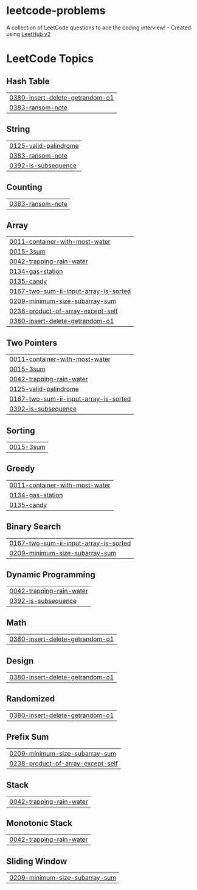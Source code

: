 # leetcode-problems
A collection of LeetCode questions to ace the coding interview! - Created using [LeetHub v2](https://github.com/arunbhardwaj/LeetHub-2.0)

<!---LeetCode Topics Start-->
# LeetCode Topics
## Hash Table
|  |
| ------- |
| [0380-insert-delete-getrandom-o1](https://github.com/lf-neves/leetcode-problems/tree/master/0380-insert-delete-getrandom-o1) |
| [0383-ransom-note](https://github.com/lf-neves/leetcode-problems/tree/master/0383-ransom-note) |
## String
|  |
| ------- |
| [0125-valid-palindrome](https://github.com/lf-neves/leetcode-problems/tree/master/0125-valid-palindrome) |
| [0383-ransom-note](https://github.com/lf-neves/leetcode-problems/tree/master/0383-ransom-note) |
| [0392-is-subsequence](https://github.com/lf-neves/leetcode-problems/tree/master/0392-is-subsequence) |
## Counting
|  |
| ------- |
| [0383-ransom-note](https://github.com/lf-neves/leetcode-problems/tree/master/0383-ransom-note) |
## Array
|  |
| ------- |
| [0011-container-with-most-water](https://github.com/lf-neves/leetcode-problems/tree/master/0011-container-with-most-water) |
| [0015-3sum](https://github.com/lf-neves/leetcode-problems/tree/master/0015-3sum) |
| [0042-trapping-rain-water](https://github.com/lf-neves/leetcode-problems/tree/master/0042-trapping-rain-water) |
| [0134-gas-station](https://github.com/lf-neves/leetcode-problems/tree/master/0134-gas-station) |
| [0135-candy](https://github.com/lf-neves/leetcode-problems/tree/master/0135-candy) |
| [0167-two-sum-ii-input-array-is-sorted](https://github.com/lf-neves/leetcode-problems/tree/master/0167-two-sum-ii-input-array-is-sorted) |
| [0209-minimum-size-subarray-sum](https://github.com/lf-neves/leetcode-problems/tree/master/0209-minimum-size-subarray-sum) |
| [0238-product-of-array-except-self](https://github.com/lf-neves/leetcode-problems/tree/master/0238-product-of-array-except-self) |
| [0380-insert-delete-getrandom-o1](https://github.com/lf-neves/leetcode-problems/tree/master/0380-insert-delete-getrandom-o1) |
## Two Pointers
|  |
| ------- |
| [0011-container-with-most-water](https://github.com/lf-neves/leetcode-problems/tree/master/0011-container-with-most-water) |
| [0015-3sum](https://github.com/lf-neves/leetcode-problems/tree/master/0015-3sum) |
| [0042-trapping-rain-water](https://github.com/lf-neves/leetcode-problems/tree/master/0042-trapping-rain-water) |
| [0125-valid-palindrome](https://github.com/lf-neves/leetcode-problems/tree/master/0125-valid-palindrome) |
| [0167-two-sum-ii-input-array-is-sorted](https://github.com/lf-neves/leetcode-problems/tree/master/0167-two-sum-ii-input-array-is-sorted) |
| [0392-is-subsequence](https://github.com/lf-neves/leetcode-problems/tree/master/0392-is-subsequence) |
## Sorting
|  |
| ------- |
| [0015-3sum](https://github.com/lf-neves/leetcode-problems/tree/master/0015-3sum) |
## Greedy
|  |
| ------- |
| [0011-container-with-most-water](https://github.com/lf-neves/leetcode-problems/tree/master/0011-container-with-most-water) |
| [0134-gas-station](https://github.com/lf-neves/leetcode-problems/tree/master/0134-gas-station) |
| [0135-candy](https://github.com/lf-neves/leetcode-problems/tree/master/0135-candy) |
## Binary Search
|  |
| ------- |
| [0167-two-sum-ii-input-array-is-sorted](https://github.com/lf-neves/leetcode-problems/tree/master/0167-two-sum-ii-input-array-is-sorted) |
| [0209-minimum-size-subarray-sum](https://github.com/lf-neves/leetcode-problems/tree/master/0209-minimum-size-subarray-sum) |
## Dynamic Programming
|  |
| ------- |
| [0042-trapping-rain-water](https://github.com/lf-neves/leetcode-problems/tree/master/0042-trapping-rain-water) |
| [0392-is-subsequence](https://github.com/lf-neves/leetcode-problems/tree/master/0392-is-subsequence) |
## Math
|  |
| ------- |
| [0380-insert-delete-getrandom-o1](https://github.com/lf-neves/leetcode-problems/tree/master/0380-insert-delete-getrandom-o1) |
## Design
|  |
| ------- |
| [0380-insert-delete-getrandom-o1](https://github.com/lf-neves/leetcode-problems/tree/master/0380-insert-delete-getrandom-o1) |
## Randomized
|  |
| ------- |
| [0380-insert-delete-getrandom-o1](https://github.com/lf-neves/leetcode-problems/tree/master/0380-insert-delete-getrandom-o1) |
## Prefix Sum
|  |
| ------- |
| [0209-minimum-size-subarray-sum](https://github.com/lf-neves/leetcode-problems/tree/master/0209-minimum-size-subarray-sum) |
| [0238-product-of-array-except-self](https://github.com/lf-neves/leetcode-problems/tree/master/0238-product-of-array-except-self) |
## Stack
|  |
| ------- |
| [0042-trapping-rain-water](https://github.com/lf-neves/leetcode-problems/tree/master/0042-trapping-rain-water) |
## Monotonic Stack
|  |
| ------- |
| [0042-trapping-rain-water](https://github.com/lf-neves/leetcode-problems/tree/master/0042-trapping-rain-water) |
## Sliding Window
|  |
| ------- |
| [0209-minimum-size-subarray-sum](https://github.com/lf-neves/leetcode-problems/tree/master/0209-minimum-size-subarray-sum) |
<!---LeetCode Topics End-->